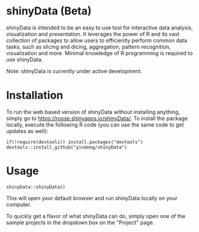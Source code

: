 shinyData (Beta)
=========

shinyData is intended to be an easy to use tool for interactive data analysis, visualization and presentation.
  It leverages the power of R and its vast collection of packages to allow users to efficiently perform common
  data tasks, such as slicing and dicing, aggregation, pattern recognition, visualization and more.
  Minimal knowledge of R programming is required to use shinyData.
  
  Note: shinyData is currently under active development.

# Installation
To run the web based version of shinyData without installing anything, simply go to https://roose.shinyapps.io/shinyData/. 
To install the package locally, execute the following R code (you can use the same code to get updates as well): 
```
if(!require(devtools)) install.packages("devtools")
devtools::install_github("yindeng/shinyData")
```

# Usage
```
shinyData::shinyData()
```
This will open your default browser and run shinyData locally on your computer.

To quickly get a flavor of what shinyData can do, simply open one of the sample projects in the dropdown box on the "Project" page.

